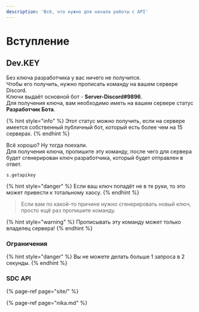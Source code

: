 ```yaml
---
description: 'Всё, что нужно для начала работы с API'
---
```


# Вступление

## Dev.KEY

Без ключа разработчика у вас ничего не получится.  
Чтобы его получить, нужно прописать команду на вашем сервере Discord.  
Ключи выдаёт основной бот - **Server-Discord\#9896**.  
Для получения ключа, вам необходимо иметь на вашем сервере статус **Разработчик Бота**.

{% hint style="info" %}
Этот статус можно получить, если на сервере имеется собственный публичный бот, который есть более чем на 15 серверах.
{% endhint %}

Всё хорошо? Ну тогда поехали.  
Для получения ключа, пропишите эту команду, после чего для сервера будет сгенерирован ключ разработчика, который будет отправлен в ответ.

```
s.getapikey
```

{% hint style="danger" %}
Если ваш ключ попадёт не в те руки, то это может привести к тотальному хаосу.
{% endhint %}

> Если вам по какой-то причине нужно сгенерировать новый ключ, просто ещё раз пропишите команду.

{% hint style="warning" %}
Прописывать эту команду может только владелец сервера!
{% endhint %}

### Ограничения

{% hint style="danger" %}
Вы не можете делать больше 1 запроса в 2 секунды.
{% endhint %}

### SDC API

{% page-ref page="site/" %}

{% page-ref page="nika.md" %}

